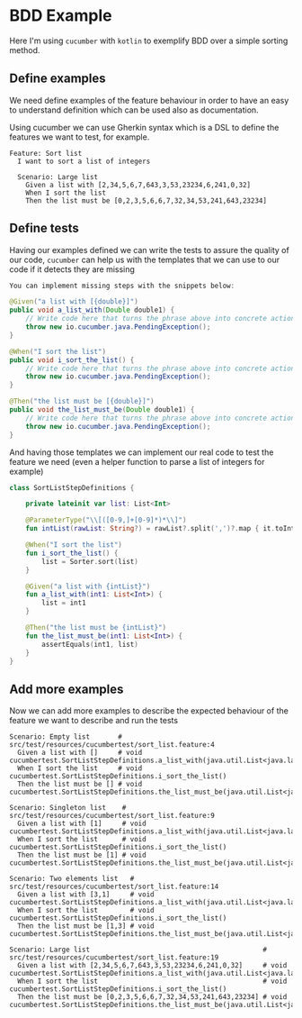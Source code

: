 # BDD Example

Here I'm using  `cucumber` with `kotlin` to exemplify BDD over a simple sorting method.

## Define examples

We need define examples of the feature behaviour in order to have an easy to understand definition which can be used also as documentation.

Using cucumber we can use Gherkin syntax which is a DSL to define the features we want to test, for example.
```Gherkin
Feature: Sort list
  I want to sort a list of integers

  Scenario: Large list
    Given a list with [2,34,5,6,7,643,3,53,23234,6,241,0,32]
    When I sort the list
    Then the list must be [0,2,3,5,6,6,7,32,34,53,241,643,23234]
```
## Define tests

Having our examples defined we can write the tests to assure the quality of our code, `cucumber` can help us with the templates that we can use to our code if it detects they are missing

```Java
You can implement missing steps with the snippets below:

@Given("a list with [{double}]")
public void a_list_with(Double double1) {
    // Write code here that turns the phrase above into concrete actions
    throw new io.cucumber.java.PendingException();
}

@When("I sort the list")
public void i_sort_the_list() {
    // Write code here that turns the phrase above into concrete actions
    throw new io.cucumber.java.PendingException();
}

@Then("the list must be [{double}]")
public void the_list_must_be(Double double1) {
    // Write code here that turns the phrase above into concrete actions
    throw new io.cucumber.java.PendingException();
}
```

And having those templates we can implement our real code to test the feature we need (even a helper function to parse a list of integers for example)

```Kotlin
class SortListStepDefinitions {

    private lateinit var list: List<Int>

    @ParameterType("\\[([0-9,]+[0-9]*)*\\]")
    fun intList(rawList: String?) = rawList?.split(',')?.map { it.toInt() } ?: emptyList()

    @When("I sort the list")
    fun i_sort_the_list() {
        list = Sorter.sort(list)
    }

    @Given("a list with {intList}")
    fun a_list_with(int1: List<Int>) {
        list = int1
    }

    @Then("the list must be {intList}")
    fun the_list_must_be(int1: List<Int>) {
        assertEquals(int1, list)
    }
}
```

## Add more examples
Now we can add more examples to describe the expected behaviour of the feature we want to describe and run the tests

```
Scenario: Empty list       # src/test/resources/cucumbertest/sort_list.feature:4
  Given a list with []     # void cucumbertest.SortListStepDefinitions.a_list_with(java.util.List<java.lang.Integer>)
  When I sort the list     # void cucumbertest.SortListStepDefinitions.i_sort_the_list()
  Then the list must be [] # void cucumbertest.SortListStepDefinitions.the_list_must_be(java.util.List<java.lang.Integer>)

Scenario: Singleton list    # src/test/resources/cucumbertest/sort_list.feature:9
  Given a list with [1]     # void cucumbertest.SortListStepDefinitions.a_list_with(java.util.List<java.lang.Integer>)
  When I sort the list      # void cucumbertest.SortListStepDefinitions.i_sort_the_list()
  Then the list must be [1] # void cucumbertest.SortListStepDefinitions.the_list_must_be(java.util.List<java.lang.Integer>)

Scenario: Two elements list   # src/test/resources/cucumbertest/sort_list.feature:14
  Given a list with [3,1]     # void cucumbertest.SortListStepDefinitions.a_list_with(java.util.List<java.lang.Integer>)
  When I sort the list        # void cucumbertest.SortListStepDefinitions.i_sort_the_list()
  Then the list must be [1,3] # void cucumbertest.SortListStepDefinitions.the_list_must_be(java.util.List<java.lang.Integer>)

Scenario: Large list                                           # src/test/resources/cucumbertest/sort_list.feature:19
  Given a list with [2,34,5,6,7,643,3,53,23234,6,241,0,32]     # void cucumbertest.SortListStepDefinitions.a_list_with(java.util.List<java.lang.Integer>)
  When I sort the list                                         # void cucumbertest.SortListStepDefinitions.i_sort_the_list()
  Then the list must be [0,2,3,5,6,6,7,32,34,53,241,643,23234] # void cucumbertest.SortListStepDefinitions.the_list_must_be(java.util.List<java.lang.Integer>)
```
